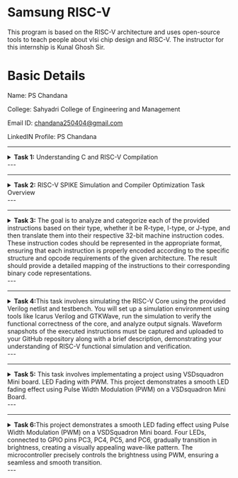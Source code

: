 # Samsung RISC-V  
This program is based on the RISC-V  architecture and uses open-source tools to teach people about vlsi chip design and RISC-V. The instructor for this internship is Kunal Ghosh Sir.

# Basic Details
Name: PS Chandana

College: Sahyadri College of Engineering and Management

Email ID: chandana250404@gmail.com

LinkedIN Profile: PS Chandana




---

<details>
<summary> <b>Task 1:</b> Understanding C and RISC-V Compilation</summary> 
<br>

This task involves reviewing *C-based* and *RISC-V-based* lab videos to understand the differences in compiling C programs using *GCC* and *RISC-V GCC compilers*.</summary>

## *C Language-Based Lab*  

This section demonstrates how to compile a *C program* on a standard *GCC compiler* and execute it.

### *Steps to Compile and Run a C Program*
1. Open the terminal and navigate to the desired directory.
2. Create and edit a .c file using the following command:

        sh
       leafpad sum1ton.c

4. Compile and execute the program:

        sh
        gcc sum1ton.c
       ./a.out


Compilation and execution are now complete.

![2](Task1/sum1ton_gcc.png
)
![2](Task1/gcc_compile.png
)


RISC-V Based Lab

This section covers compiling a C program for the RISC-V architecture using the RISC-V GCC compiler.

Steps to Compile Using RISC-V GCC Compiler

1. Ensure the RISC-V GCC compiler is installed.


2. Verify the .c file content using:
   
         sh
         cat sum1ton.c


4. Compile the program with the -O1 optimization:

       sh
       riscv64-unknown-elf-gcc -O1 -mabi=lp64 -march=rv64i -o sum1ton.o sum1ton.c


6. Disassemble the object file to view its assembly code:

        sh
         riscv64-unknown-elf-objdump -d sum1ton.o


8. Minimize the assembly output for easier reading:

         sh
         riscv64-unknown-elf-objdump -d sum1ton.o | less


10. Extract the main function’s assembly code using:
  
         sh
         /main


11. Locate the main function in the assembly output.

   ![4](Task1/objdump_O1_mode.png
)


Compiling with -Ofast Optimization

1. Compile the program with aggressive optimization using -Ofast:

          sh
         riscv64-unknown-elf-gcc -Ofast -mabi=lp64 -march=rv64i -o sum1ton.o sum1ton.c
         

3. Disassemble the object file:

         sh
         riscv64-unknown-elf-objdump -d sum1ton.o
         

5. Minimize the assembly output:

          sh
         riscv64-unknown-elf-objdump -d sum1ton.o | less


7. Extract the main function:
 
         sh
         /main


8. Locate the main function in the assembly output.

 ![4](Task1/objdump_Ofast_mode.png
)


Explanation of Key Commands and Options

This concludes Task 1, demonstrating C and RISC-V compilation workflows.

</details>
---


---
<details>
<summary> <b>Task 2:</b> RISC-V SPIKE Simulation and Compiler Optimization </b>Task Overview</summary> 
<br>

This task involves compiling a **C program** using the **RISC-V GCC compiler**, simulating it in **SPIKE**, and comparing the performance of different optimization levels (`-O1` and `-Ofast`).  

The goal is to understand how **compiler optimizations** affect the **execution and instruction set** in the SPIKE RISC-V simulator.  


Steps to Complete the Task

### **1. Write a Simple C Program**  

The following program calculates the addition of two numbers:  

![Task 2 image]("Task%202/task2_c_program.png")



### **2. Compile Using RISC-V GCC**

#### **Compile with -O1 Optimization**  

Use the following command to compile the program with the **-O1** optimization flag:  
 
      sh
      riscv64-unknown-elf-gcc -O1 -mabi=lp64 -march=rv64i -o swift.o swift.c


#### **Disassemble Object Files to View Assembly Code**  

Generate Dump for **-O1** Optimization:  
  
      sh
      riscv64-unknown-elf-objdump -d swift.o

Minimize the assembly output using the following command:
  
      sh
      riscv64-unknown-elf-objdump -d swift.o | less

![O1_objdump](Task%202/task2_O1_objdump.png)


### **3. Run SPIKE Simulation**

Run a compiled **RISC-V program** on the SPIKE simulator in non-debug mode:  
 
      sh
      spike pk swift.o

Invoke the debug mode of the SPIKE RISC-V simulator:
 
      sh
      spike -d pk swift.o

![O1_objdump](Task%202/O1_objdump_optimization.png)


### **4. Compile with -Ofast Optimization**

Use the following command to compile the program with the **-Ofast** optimization flag:  
  
      sh
      riscv64-unknown-elf-gcc -Ofast -mabi=lp64 -march=rv64i -o swift.o swift.c
      

#### **Disassemble Object Files to View Assembly Code**  

Generate Dump for **-Ofast** Optimization:  
  
      sh
      riscv64-unknown-elf-objdump -d swift.o

Minimize the assembly output using the following command:
   
      sh
      riscv64-unknown-elf-objdump -d swift.o | less

![Ofast_objdump](Task2/task2_Ofast_objdump.png)

### **5. Run SPIKE Simulation for -Ofast Optimization**

Run the **-Ofast binary** in SPIKE:  
  
      sh
      spike pk swift.o

Invoke the debug mode of the SPIKE RISC-V simulator:
  
      sh
      spike -d pk swift.o

![Ofast_objdump](Task%202/Ofast_objdump_optimization.png)

## **Observing Instructions in SPIKE (`spike -d pk swift.o`)**  

1. After loading, **SPIKE initializes** and displays the **Program Counter (PC)** and **Stack Pointer (SP)**.  

2. Press **Enter** repeatedly to step through the execution.  

3. Each press displays the **next instruction executed** by the program.  

4. The displayed instructions **directly correspond to the C code** of the main program, providing insights into the program's execution flow.


## **Explanation of Key Commands and Options**  

| Command | Description |
|---------|------------|
| `spike` | RISC-V simulator that runs RISC-V programs on a virtual machine. |
| `pk` | Proxy kernel that acts as a minimal runtime environment for RISC-V programs, handling system calls like I/O and memory management. |
| `swift.o` | The compiled RISC-V binary of your program (created using a RISC-V GCC compiler). |
| `-d` (debugging mode) | Debugging mode in SPIKE, allows stepping through the instructions and inspecting the program's behavior. |
| `riscv64-unknown-elf-gcc` | RISC-V GCC compiler used to compile the C program into a RISC-V object file (.o). |
| `-O1` | Basic optimizations for performance. |
| `-Ofast` | Aggressive optimizations for maximum speed. |
| `riscv64-unknown-elf-objdump` | Disassembles RISC-V binaries to examine assembly code. |

These tools together enable compiling, running, and debugging **RISC-V programs** on a simulated environment.
</details>
---


---
<details>
<summary><b>Task 3:</b> The goal is to analyze and categorize each of the provided instructions based on their type, whether it be R-type, I-type, or J-type, and then translate them into their respective 32-bit machine instruction codes. These instruction codes should be represented in the appropriate format, ensuring that each instruction is properly encoded according to the specific structure and opcode requirements of the given architecture. The result should provide a detailed mapping of the instructions to their corresponding binary code representations.</summary>
<br>

# Understanding RISC-V and Its Instruction Formats

## What is RISC-V?
RISC-V is an open-source Instruction Set Architecture (ISA) that enables developers to design processors tailored to specific applications. Based on Reduced Instruction Set Computer (RISC) principles, RISC-V represents the fifth generation of processors built on this concept. Its open and free nature means developers can utilize RISC-V without purchasing licenses, making it a compelling alternative to proprietary processor technologies.

## Instruction Formats in RISC-V
The instruction format of a processor defines how machine language instructions are structured for execution. These instructions are composed of binary data (0s and 1s), each segment providing details about data location and operations to be performed. In RISC-V, there are six primary instruction formats:

1. **R-format**
2. **I-format**
3. **S-format**
4. **B-format**
5. **U-format**
6. **J-format**
<img width="772" alt="instructions_types" src="https://github.com/user-attachments/assets/7ca6b3ea-bd59-4419-8410-1e14e40e911e" />



### 1. R-type Instruction
R-type (Register-type) instructions operate on registers rather than memory locations. These are used for arithmetic and logical operations. Each instruction is 32 bits and divided into six fields:

#### Structure:

| Field Name | Size  | Description                            |
|------------|-------|----------------------------------------|
| Opcode     | 7 bits| Determines the instruction type        |
| rd         | 5 bits| Destination register                  |
| func3      | 3 bits| Specifies the type of operation       |
| rs1        | 5 bits| First source register                 |
| rs2        | 5 bits| Second source register                |
| func7      | 7 bits| Additional operation specification    |

#### Example: ADD r9, r2, r5
- **Operation:** Adds values in registers r2 and r5, storing the result in r9.
- **Field Breakdown:**

  - Opcode: `0110011`
  - rd (Destination): `r9` -> `01001`
  - rs1 (Source 1): `r2` -> `00010`
  - rs2 (Source 2): `r5` -> `00101`
  - func3: `000`
  - func7: `0000000`
- **32-bit Instruction:** `0000000_00101_00010_000_01001_0110011`


#### Example: XOR r10, r1, r4
- **Operation:** XOR operation between r1 and r4, result in r10.
- **Field Breakdown:**

  - Opcode: `0110011`
  - rd (Destination): `r10` -> `01010`
  - rs1 (Source 1): `r1` -> `00001`
  - rs2 (Source 2): `r4` -> `00100`
  - func3: `100`
  - func7: `0000000`
- **32-bit Instruction:** `0000000_00100_00001_100_01010_0110011`


#### Example: SLT r11, r2, r4
- **Operation:** Sets r11 to 1 if r2 < r4; otherwise, sets r11 to 0.
- **Field Breakdown:**

  - Opcode: `0110011`
  - rd (Destination): `r11` -> `01011`
  - rs1 (Source 1): `r2` -> `00010`
  - rs2 (Source 2): `r4` -> `00100`
  - func3: `010`
  - func7: `0000000`
- **32-bit Instruction:** `0000000_00100_00010_010_01011_0110011`

![r type](https://github.com/user-attachments/assets/33357c39-806e-4d2f-9158-cd204120dcd8)



### 2. I-type Instruction
I-type (Immediate-type) instructions use a register and an immediate (constant) value. These are typically used for load and immediate operations.

#### Structure:

| Field Name | Size  | Description                            |
|------------|-------|----------------------------------------|
| Opcode     | 7 bits| Determines the instruction type        |
| rd         | 5 bits| Destination register                  |
| func3      | 3 bits| Specifies the type of operation       |
| rs1        | 5 bits| Source register                       |
| imm[11:0]  | 12 bits| Immediate value                      |

#### Example: ADDI r12, r4, 5
- **Operation:** Adds immediate value 5 to the value in r4 and stores it in r12.
- **Field Breakdown:**
  - Opcode: `0010011`
  - rd (Destination): `r12` -> `01100`
  - rs1 (Source): `r4` -> `00100`
  - imm[11:0] (Immediate): `000000000101`
  - func3: `000`
- **32-bit Instruction:** `000000000101_00100_000_01100_0010011`

![i type](https://github.com/user-attachments/assets/76a06842-0672-46d8-b50e-c538c6f63c99)



### 3. S-type Instruction
S-type (Store-type) instructions store register values into memory locations.

#### Structure:

| Field Name | Size  | Description                            |
|------------|-------|----------------------------------------|
| Opcode     | 7 bits| Determines the instruction type        |
| rs1        | 5 bits| Base address register                 |
| rs2        | 5 bits| Source register                       |
| imm[11:5]  | 7 bits| Upper immediate value                  |
| imm[4:0]   | 5 bits| Lower immediate value                  |
| func3      | 3 bits| Specifies the type of operation       |

#### Example: SW r3, 2(r1)
- **Operation:** Stores the value in r3 into the memory at the address `r1 + 2`.
- **Field Breakdown:**
  - Opcode: `0100011`
  - rs1 (Base Address): `r1` -> `00001`
  - rs2 (Source): `r3` -> `00011`
  - imm[11:5] (Upper Immediate): `0000000`
  - imm[4:0] (Lower Immediate): `00010`
  - func3: `010`
- **32-bit Instruction:** `0000000_00011_00001_010_00010_0100011`

![s type](https://github.com/user-attachments/assets/a6210bc8-77c1-424d-a6e0-ada39b5189da)



### 4. B-type Instruction
B-type (Branch-type) instructions handle branching based on conditions.

#### Structure:

| Field Name | Size  | Description                            |
|------------|-------|----------------------------------------|
| Opcode     | 7 bits| Determines the instruction type        |
| rs1        | 5 bits| Source register 1                      |
| rs2        | 5 bits| Source register 2                      |
| imm[12|10:5|4:1|11] | 13 bits| Branch offset                      |
| func3      | 3 bits| Specifies the condition for branching |

#### Example: BNE r0, r1, 20
- **Operation:** Branches to the address `PC + 20` if r0 is not equal to r1.
- **Field Breakdown:**
  - Opcode: `1100011`
  - rs1: `r0` -> `00000`
  - rs2: `r1` -> `00001`
  - imm[12|10:5|4:1|11]: `0000010100`
  - func3: `001`
- **32-bit Instruction:** `0000000_00001_00000_001_10100_1100011`

#### Example: BEQ r0, r0, 15
- **Operation:** Branches to the address `PC + 15` if r0 equals r0 (always true).
- **Field Breakdown:**
  - Opcode: `1100011`
  - rs1: `r0` -> `00000`
  - rs2: `r0` -> `00000`
  - imm[12|10:5|4:1|11]: `000001111`
  - func3: `000`
- **32-bit Instruction:** `0000000_00000_00000_000_01111_1100011`

![b type](https://github.com/user-attachments/assets/31c67705-07f0-4d1d-86e0-2c0d8e3e2e78)


### 5. U-type Instruction
U-type (Upper Immediate) instructions load immediate data into the destination register.

#### Structure:

| Field Name | Size  | Description                            |
|------------|-------|----------------------------------------|
| Opcode     | 7 bits| Determines the instruction type        |
| rd         | 5 bits| Destination register                  |
| imm[31:12] | 20 bits| Upper immediate value                  |

![u type](https://github.com/user-attachments/assets/d5223eda-40fd-4418-8860-39f350330311)


### 6. J-type Instruction
J-type (Jump-type) instructions implement jump operations, often used for loops.

#### Structure:

| Field Name | Size  | Description                            |
|------------|-------|----------------------------------------|
| Opcode     | 7 bits| Determines the instruction type        |
| rd         | 5 bits| Destination register                  |
| imm[20|10:1|11|19:12] | 20 bits| Jump offset                        |

![j type](https://github.com/user-attachments/assets/f9841148-7b72-42c1-adea-3a9e2068d621)


# RISC-V Instruction Breakdown

## 1. Instruction: `lui a0, 0x21`
- **Opcode**: `0110111` (7 bits)
- **Immediate (upper 20 bits of 0x21 shifted left by 12)**: `00000000000000000010` (20 bits)
- **Destination Register (rd)**: `a0 (x10)`: `01010` (5 bits)

| imm[31:12]         | rd   | opcode  |
|--------------------|------|---------|
| 00000000000000000010 | 01010 | 0110111 |

## 2. Instruction: `addi sp, sp, -16`
- **Opcode**: `0010011` (7 bits)
- **Immediate**: `1111111111110000` (12 bits)
- **Source Register (rs1)**: `sp (x2)`: `00010` (5 bits)
- **Destination Register (rd)**: `sp (x2)`: `00010` (5 bits)
- **Function (funct3)**: `000` (3 bits)

| imm[11:0]  | rs1   | funct3 | rd   | opcode  |
|------------|-------|--------|------|---------|
| 111111111111 | 00010 | 000    | 00010 | 0010011 |

## 3. Instruction: `li a1, 20`
- **Opcode**: `0010011` (7 bits)
- **Immediate**: `00000000010100` (12 bits)
- **Source Register (rs1)**: `zero (x0)`: `00000` (5 bits)
- **Destination Register (rd)**: `a1 (x11)`: `01011` (5 bits)
- **Function (funct3)**: `000` (3 bits)

| imm[11:0]     | rs1   | funct3 | rd   | opcode  |
|---------------|-------|--------|------|---------|
| 00000000010100 | 00000 | 000    | 01011 | 0010011 |

## 4. Instruction: `jal ra, 10404 <printf>`
- **Opcode**: `1101111` (7 bits)
- **Immediate**: `10404 (0x28B4)` (21 bits)
- **Destination Register (rd)**: `ra (x1)`: `00001` (5 bits)

| imm[20] | imm[10:1] | imm[11] | imm[19:12]  | rd   | opcode |
|---------|-----------|---------|-------------|------|--------|
| 0       | 0101101010 | 1       | 00000000    | 00001 | 1101111 |

## 5. Instruction: `sd ra, 8(sp)`
- **Opcode**: `0100011` (7 bits)
- **Immediate**: `0000000001000` (12 bits, split into two parts)
- **Source Register (rs2)**: `ra (x1)`: `00001` (5 bits)
- **Base Register (rs1)**: `sp (x2)`: `00010` (5 bits)
- **Function (funct3)**: `011` (3 bits)

| imm[11:5] | rs2   | rs1   | funct3 | imm[4:0] | opcode |
|-----------|-------|-------|--------|----------|--------|
| 0000000   | 00001 | 00010 | 011    | 01000    | 0100011 |

## 6. Instruction: `ld ra, 8(sp)`
- **Opcode**: `0000011` (7 bits)
- **Immediate**: `0000000001000` (12 bits)
- **Source Register (rs1)**: `sp (x2)`: `00010` (5 bits)
- **Destination Register (rd)**: `ra (x1)`: `00001` (5 bits)
- **Function (funct3)**: `011` (3 bits)

| imm[11:0]   | rs1   | funct3 | rd   | opcode  |
|-------------|-------|--------|------|---------|
| 0000000001000 | 00010 | 011    | 00001 | 0000011 |

## 7. Instruction: `jalr zero, ra, 0 (ret)`
- **Opcode**: `1100111` (7 bits)
- **Immediate**: `000000000000` (12 bits)
- **Source Register (rs1)**: `ra (x1)`: `00001` (5 bits)
- **Destination Register (rd)**: `zero (x0)`: `00000` (5 bits)
- **Function (funct3)**: `000` (3 bits)

| imm[11:0]   | rs1   | funct3 | rd   | opcode  |
|-------------|-------|--------|------|---------|
| 000000000000 | 00001 | 000    | 00000 | 1100111 |

## 8. Instruction: `auipc a5, 0xffff0`
- **Opcode**: `0010111` (7 bits)
- **Immediate**: `0xffff0` (20 bits)
- **Destination Register (rd)**: `a5 (x15)`: `01111` (5 bits)

| imm[31:12]  | rd   | opcode |
|-------------|------|--------|
| 0xffff0     | 01111 | 0010111 |

## 9. Instruction: `addi a5, a5, -216`
- **Opcode**: `0010011` (7 bits)
- **Immediate**: `11111100101000` (12 bits in 2's complement for -216)
- **Source Register 1 (rs1)**: `a5 (x15)`: `01111` (5 bits)
- **Destination Register (rd)**: `a5 (x15)`: `01111` (5 bits)
- **Function (funct3)**: `000` (3 bits)

| imm[11:0]    | rs1   | funct3 | rd   | opcode  |
|--------------|-------|--------|------|---------|
| 111111001010 | 01111 | 000    | 01111 | 0010011 |

## 10. Instruction: `addi sp, sp, 16`
- **Opcode**: `0010011` (7 bits)
- **Immediate**: `000000010000` (12 bits for 16)
- **Source Register (rs1)**: `sp (x2)`: `00010` (5 bits)
- **Destination Register (rd)**: `sp (x2)`: `00010` (5 bits)
- **Function (funct3)**: `000` (3 bits)

| imm[11:0]  | rs1   | funct3 | rd   | opcode  |
|------------|-------|--------|------|---------|
| 000000010000 | 00010 | 000    | 00010 | 0010011 |

## 11. Instruction: `addi a0, a0, 272`
- **Opcode**: `0010011` (7 bits)
- **Immediate**: `000100010000` (12 bits for 272)
- **Source Register (rs1)**: `a0 (x10)`: `01010` (5 bits)
- **Destination Register (rd)**: `a0 (x10)`: `01010` (5 bits)
- **Function (funct3)**: `000` (3 bits)

| imm[11:0]   | rs1   | funct3 | rd   | opcode  |
|-------------|-------|--------|------|---------|
| 000100010000 | 01010 | 000    | 01010 | 0010011 |

## 12. Instruction: `j 101ac <atexit>` (encoded as `jal x0, 101ac`)
- **Opcode**: `1101111` (7 bits)
- **Immediate**: `0x101ac` (21 bits)
- **Destination Register (rd)**: `x0`: `00000` (5 bits)

| imm[20] | imm[10:1] | imm[11] | imm[19:12]  | rd   | opcode  |
|---------|-----------|---------|-------------|------|---------|
| 0       | 0001101011 | 0       | 00000010    | 00001 | 1101111 |

## 13. Instruction: `addi a0, a0, 368`
- **Opcode**: `0010011` (7 bits)
- **Immediate**: `000101110000` (12 bits for 368)
- **Source Register (rs1)**: `a0 (x10)`: `01010` (5 bits)
- **Destination Register (rd)**: `a0 (x10)`: `01010` (5 bits)
- **Function (funct3)**: `000` (3 bits)

| imm[11:0]   | rs1   | funct3 | rd   | opcode  |
|-------------|-------|--------|------|---------|
|000101110000 | 01010 | 000    | 01010 | 0010011 |

## 14. Instruction: `addi a2, a2, 264`
- **Opcode**: `0010011` (7 bits)
- **Immediate**: `000100001000` (12 bits for 264)
- **Source Register (rs1)**: `a2 (x12)` : `01100` (5 bits)
- **Destination Register (rd)**: `a2 (x12)` : `01100` (5 bits)
- **Function (funct3)**: `000` (3 bits)

| imm[11:0]	 | rs1	| funct3 |	rd	   | opcode  |
|------------|------|--------|------|---------|
|000100001000|01100 |	000	   |01100	|0010011  |

## 15. Instruction: `addi a1, sp, 8`
- **Opcode**: `0010011` (7 bits)
- **Immediate**: `0000000001000` (12 bits for 8)
- **Source Register (rs1)**: `sp (x2)` : `00010` (5 bits)
- **Destination Register (rd)**: `a1 (x11)` -> `01011` (5 bits)
- **Function (funct3)**: `000` (3 bits)

| imm[11:0]	  | rs1 	|funct3	|rd	   | opcode  |
|-------------|------|-------|------|---------|
|0000000001000	|00010	|  000	|01011 |0010011  |

This repository contains a list of 15 unique RISC-V instructions extracted from the assembly code along with their corresponding 32-bit instruction codes. These instructions cover different instruction formats, such as **U-type**, **I-type**, **J-type**, **B-type**, and **R-type**.

</details>
---

---
<details>
<summary> <b>Task 4:</b>This task involves simulating the RISC-V Core using the provided Verilog netlist and testbench. You will set up a simulation environment using tools like Icarus Verilog and GTKWave, run the simulation to verify the functional correctness of the core, and analyze output signals. Waveform snapshots of the executed instructions must be captured and uploaded to your GitHub repository along with a brief description, demonstrating your understanding of RISC-V functional simulation and verification.</summary> 
<br>

## 2. BLOCK DIAGRAM OF RISC-V RV32I
![image](https://user-images.githubusercontent.com/110079631/181293948-beb8622c-7696-4b06-b6c9-eeab9b8ab9d3.png)

## 3. INSTRUCTION SET OF RISC-V RV32I
![image](https://user-images.githubusercontent.com/110079631/181298133-60269bc2-01da-4b5c-8b42-69057b8dc15c.png)

# RISC-V Core Functional Simulation 
## 4. FUNCTIONAL SIMULATION

### 4.1 About iverilog and gtkwave
- Icarus Verilog is an implementation of the Verilog hardware description language.
- GTKWave is a fully featured GTK+ v1. 2 based wave viewer for Unix and Win32 which reads Ver Structural Verilog Compiler generated AET files as well as standard Verilog VCD/EVCD files and allows their viewing.

### 4.2 Installing iverilog and gtkwave

- **For Ubuntu**

 Open your terminal and type the following to install iverilog and GTKWave
 ```
 $   sudo apt get update
 $   sudo apt get install iverilog gtkwave
 ```
 ![image](Task%204/installation_iverilog.png)
 ![image](Task%204/installation_gtkwave.png)

- **To clone the repository and download the netlist files for simulation , enter the following commands in your terminal.**

 ```
 $ git clone https://github.com/vinayrayapati/iiitb_rv32i
 $ cd iiitb_rv32i
 ```
- **To simulate and run the verilog code , enter the following commands in your terminal.**

```
$ iverilog -o iiitb_rv32i iiitb_rv32i.v iiitb_rv32i_tb.v
$ ./iiitb_rv32i
```
- **To see the output waveform in gtkwave, enter the following commands in your terminal.**

`$ gtkwave iiitb_rv32i.vcd`

### 4.3 The output waveform

 The output waveform showing the instructions performed in a 5-stage pipelined architecture.

## **Analyzing the Output Waveform of Various Instructions**

### **Instruction 1: `ADD R6, R2, R1`**  
![ADD](Task%204/add.png)

### **Instruction 2: `SUB R7, R1, R2`**  
![SUB](Task%204/sub.png)

### **Instruction 3: `AND R8, R1, R3`**  
![AND](Task%204/and.png)

### **Instruction 4: `OR R9, R2, R5`**  
![OR](Task%204/or.png)

### **Instruction 5: `XOR R10, R1, R4`**  
![XOR](Task%204/xor.png)

### **Instruction 6: `SLT R1, R2, R4`**  
![SLT](Task%204/slt.png)

### **Instruction 7: `ADDI R12, R4, 5`**  
![ADDI](Task%204/addi.png)


### **Full `gtkwave` Instruction**  
![Full gtkwave instruction](Task%204/full_gtkwave_instruction.png)  

</details>
---

---
<details>
<summary> <b>Task 5:</b> This task involves implementating a project using VSDsquadron Mini board. LED Fading with PWM. This project demonstrates a smooth LED fading effect using Pulse Width Modulation (PWM) on a VSDsquadron Mini Board.</summary>


## Components Required
| Component               | Quantity | Description                                        |
|-------------------------|----------|----------------------------------------------------|
| VSDsquadron Mini Board  | 1        | The core microcontroller used for LED control     |
| LEDs                    | 4        | Light-emitting diodes for visual output          |
| Resistors (330Ω)        | 4        | Used to limit current through the LEDs           |
| Connecting wires        | As needed| Used for establishing electrical connections      |
| Breadboard              | 1        | Platform for prototyping the circuit             |
| Power supply (3.3V/5V)  | 1        | Provides power to the microcontroller and LEDs   |

## Circuit Connections
| LED  | GPIO Pin | Connection Details |
|------|---------|-------------------|
| LED1 | PC3     | Connected via a 330Ω resistor |
| LED2 | PC4     | Connected via a 330Ω resistor |
| LED3 | PC5     | Connected via a 330Ω resistor |
| LED4 | PC6     | Connected via a 330Ω resistor |
| GND  | Common  | All LED grounds connected to microcontroller GND |


## Circuit Diagram
![image](Task%205/circuit_diagram.jpg)

## Working Mechanism
1. **PWM Control:**
   - The microcontroller modulates the brightness of each LED using **Pulse Width Modulation (PWM)**.
   - Each LED is assigned a varying duty cycle to create a fading effect.
2. **Wave Effect:**
   - The first LED starts at a dim level, with each subsequent LED increasing in brightness until the last one reaches full intensity.
   - The pattern then reverses, smoothly dimming the LEDs back down, creating a **wave-like flow**.
3. **Timing & Delay Adjustments:**
   - Delays are carefully adjusted to ensure a smooth transition without abrupt changes.
   - The fading effect repeats continuously, creating an eye-catching **dynamic lighting effect**.

</details>
---

---
<details>
<summary> <b>Task 6:</b>This project demonstrates a smooth LED fading effect using Pulse Width Modulation (PWM) on a VSDSquadron Mini board. Four LEDs, connected to GPIO pins PC3, PC4, PC5, and PC6, gradually transition in brightness, creating a visually appealing wave-like pattern. The microcontroller precisely controls the brightness using PWM, ensuring a seamless and smooth transition.</summary>

## Steps to Implement
### Hardware Implementation
1. *Microcontroller Setup:*
   - The *VSDSquadron Mini board* is programmed to control LED brightness using PWM.
   - GPIO pins *PC3, PC4, PC5, and PC6* are configured as output pins.
2. *LED Circuit:*
   - Each LED is connected in series with a *330Ω resistor* to limit the current.
   - The circuit is powered using a *3.3V/5V power supply*.
3. *Physical Assembly:*
   - Components are connected on a *breadboard* for easy prototyping.
   - Wires are used to establish electrical connections between the LEDs and microcontroller.

### Software Implementation
1. *PWM Control:*
   - The microcontroller modulates the brightness of each LED using *Pulse Width Modulation (PWM)*.
   - Each LED is assigned a varying duty cycle to create a fading effect.
2. *Wave Effect:*
   - The first LED starts at a dim level, with each subsequent LED increasing in brightness until the last one reaches full intensity.
   - The pattern then reverses, smoothly dimming the LEDs back down, creating a *wave-like flow*.
3. *Timing & Delay Adjustments:*
   - Delays are carefully adjusted to ensure a smooth transition without abrupt changes.
   - The fading effect repeats continuously, creating an eye-catching *dynamic lighting effect*.

## Expected Output
- LEDs will smoothly transition in brightness from dim to bright in a *wave-like* pattern.
- The wave effect will continuously repeat in both *forward and reverse order*.
- The smooth transition of brightness ensures a visually appealing effect without flickering.

## Code Implementation
- The project is implemented using *VS Code with PlatformIO*.
- The code initializes *PWM on GPIO pins PC3, PC4, PC5, and PC6*.
- A loop continuously updates PWM duty cycles to create a fading effect.
- Delay values are set to control the timing of brightness changes.
- The implementation ensures a seamless and efficient LED fading sequence.

      sh
      #include <ch32v00x.h>
      #include <debug.h>
      
      #define LED1_GPIO_PORT GPIOC
      #define LED2_GPIO_PORT GPIOC
      #define LED3_GPIO_PORT GPIOC
      #define LED4_GPIO_PORT GPIOC
      
      #define LED1_GPIO_PIN GPIO_Pin_3
      #define LED2_GPIO_PIN GPIO_Pin_4
      #define LED3_GPIO_PIN GPIO_Pin_5
      #define LED4_GPIO_PIN GPIO_Pin_6
      
      #define BLINKY_CLOCK_ENABLE RCC_APB2PeriphClockCmd(RCC_APB2Periph_GPIOC, ENABLE)
      
      void NMI_Handler(void) __attribute__((interrupt("WCH-Interrupt-fast")));
      void HardFault_Handler(void) __attribute__((interrupt("WCH-Interrupt-fast")));
      void Delay_Init(void);
      void Delay_Ms(uint32_t n);
      
      void Fade_LED(GPIO_TypeDef *GPIOx, uint16_t GPIO_Pin)
      {
          for (int i = 0; i < 10; i++)
          {
              GPIO_WriteBit(GPIOx, GPIO_Pin, Bit_SET);
              Delay_Ms(i * 20);
              GPIO_WriteBit(GPIOx, GPIO_Pin, Bit_RESET);
              Delay_Ms(200 - i * 20);
          }
          for (int i = 10; i > 0; i--)
          {
              GPIO_WriteBit(GPIOx, GPIO_Pin, Bit_SET);
              Delay_Ms(i * 20);
              GPIO_WriteBit(GPIOx, GPIO_Pin, Bit_RESET);
              Delay_Ms(200 - i * 20);
          }
      }
      
      int main(void)
      {
          NVIC_PriorityGroupConfig(NVIC_PriorityGroup_1);
          SystemCoreClockUpdate();
          Delay_Init();
      
          GPIO_InitTypeDef GPIO_InitStructure = {0};
          BLINKY_CLOCK_ENABLE;
          GPIO_InitStructure.GPIO_Pin = LED1_GPIO_PIN | LED2_GPIO_PIN | LED3_GPIO_PIN | LED4_GPIO_PIN;
          GPIO_InitStructure.GPIO_Mode = GPIO_Mode_Out_PP;
          GPIO_InitStructure.GPIO_Speed = GPIO_Speed_50MHz;
          GPIO_Init(GPIOC, &GPIO_InitStructure);
      
          while (1)
          {
              // Forward fading sequence
              Fade_LED(LED1_GPIO_PORT, LED1_GPIO_PIN);
              Fade_LED(LED2_GPIO_PORT, LED2_GPIO_PIN);
              Fade_LED(LED3_GPIO_PORT, LED3_GPIO_PIN);
              Fade_LED(LED4_GPIO_PORT, LED4_GPIO_PIN);
      
              // Reverse fading sequence
              Fade_LED(LED4_GPIO_PORT, LED4_GPIO_PIN);
              Fade_LED(LED3_GPIO_PORT, LED3_GPIO_PIN);
              Fade_LED(LED2_GPIO_PORT, LED2_GPIO_PIN);
              Fade_LED(LED1_GPIO_PORT, LED1_GPIO_PIN);
          }
      }
      
      void NMI_Handler(void) {}
      void HardFault_Handler(void)
      {
          while (1)
          {
          }
      }
      
          

## Applications
- LED lighting effects and animations.
- Visual indicators for embedded systems.
- Smooth transition effects in smart lighting solutions.
- Learning platform for PWM-based brightness control.

## Conclusion
This project effectively demonstrates the *use of PWM for LED brightness control* in embedded systems. The smooth transitions between brightness levels showcase precise *timing and duty cycle adjustments, creating an appealing **wave-like LED animation*. The implementation can be further extended for advanced LED control applications, making it a useful foundation for larger embedded projects.
</details>
---
